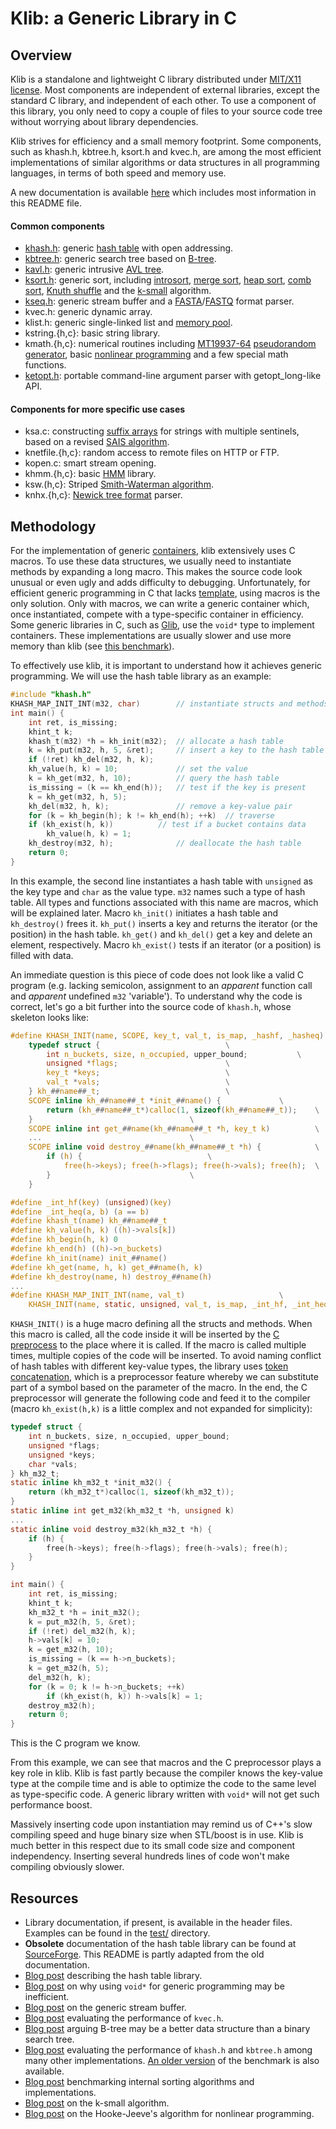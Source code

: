 # Klib: a Generic Library in C

## <a name="overview"></a>Overview

Klib is a standalone and lightweight C library distributed under [MIT/X11
license][1]. Most components are independent of external libraries, except the
standard C library, and independent of each other. To use a component of this
library, you only need to copy a couple of files to your source code tree
without worrying about library dependencies.

Klib strives for efficiency and a small memory footprint. Some components, such
as khash.h, kbtree.h, ksort.h and kvec.h, are among the most efficient
implementations of similar algorithms or data structures in all programming
languages, in terms of both speed and memory use.

A new documentation is available [here](http://attractivechaos.github.io/klib/)
which includes most information in this README file.

#### Common components

* [khash.h][khash]: generic [hash table][2] with open addressing.
* [kbtree.h][kbtree]: generic search tree based on [B-tree][3].
* [kavl.h][kavl]: generic intrusive [AVL tree][wiki-avl].
* [ksort.h][ksort]: generic sort, including [introsort][4], [merge sort][5], [heap sort][6], [comb sort][7], [Knuth shuffle][8] and the [k-small][9] algorithm.
* [kseq.h][kseq]: generic stream buffer and a [FASTA][10]/[FASTQ][11] format parser.
* kvec.h: generic dynamic array.
* klist.h: generic single-linked list and [memory pool][12].
* kstring.{h,c}: basic string library.
* kmath.{h,c}: numerical routines including [MT19937-64][13] [pseudorandom generator][14], basic [nonlinear programming][15] and a few special math functions.
* [ketopt.h][ketopt]: portable command-line argument parser with getopt\_long-like API.

#### Components for more specific use cases

* ksa.c: constructing [suffix arrays][16] for strings with multiple sentinels, based on a revised [SAIS algorithm][17].
* knetfile.{h,c}: random access to remote files on HTTP or FTP.
* kopen.c: smart stream opening.
* khmm.{h,c}: basic [HMM][18] library.
* ksw.(h,c}: Striped [Smith-Waterman algorithm][19].
* knhx.{h,c}: [Newick tree format][20] parser.


## <a name="methodology"></a>Methodology

For the implementation of generic [containers][21], klib extensively uses C
macros. To use these data structures, we usually need to instantiate methods by
expanding a long macro. This makes the source code look unusual or even ugly
and adds difficulty to debugging. Unfortunately, for efficient generic
programming in C that lacks [template][22], using macros is the only
solution. Only with macros, we can write a generic container which, once
instantiated, compete with a type-specific container in efficiency. Some
generic libraries in C, such as [Glib][23], use the `void*` type to implement
containers. These implementations are usually slower and use more memory than
klib (see [this benchmark][31]).

To effectively use klib, it is important to understand how it achieves generic
programming. We will use the hash table library as an example:

```c
#include "khash.h"
KHASH_MAP_INIT_INT(m32, char)        // instantiate structs and methods
int main() {
	int ret, is_missing;
	khint_t k;
	khash_t(m32) *h = kh_init(m32);  // allocate a hash table
	k = kh_put(m32, h, 5, &ret);     // insert a key to the hash table
	if (!ret) kh_del(m32, h, k);
	kh_value(h, k) = 10;             // set the value
	k = kh_get(m32, h, 10);          // query the hash table
	is_missing = (k == kh_end(h));   // test if the key is present
	k = kh_get(m32, h, 5);
	kh_del(m32, h, k);               // remove a key-value pair
	for (k = kh_begin(h); k != kh_end(h); ++k)  // traverse
	if (kh_exist(h, k))          // test if a bucket contains data
		kh_value(h, k) = 1;
	kh_destroy(m32, h);              // deallocate the hash table
	return 0;
}
```

In this example, the second line instantiates a hash table with `unsigned` as
the key type and `char` as the value type. `m32` names such a type of hash table.
All types and functions associated with this name are macros, which will be
explained later. Macro `kh_init()` initiates a hash table and `kh_destroy()`
frees it. `kh_put()` inserts a key and returns the iterator (or the position)
in the hash table. `kh_get()` and `kh_del()` get a key and delete an element,
respectively. Macro `kh_exist()` tests if an iterator (or a position) is filled
with data.

An immediate question is this piece of code does not look like a valid C
program (e.g. lacking semicolon, assignment to an _apparent_ function call and
_apparent_ undefined `m32` 'variable'). To understand why the code is correct,
let's go a bit further into the source code of `khash.h`, whose skeleton looks
like:

```c
#define KHASH_INIT(name, SCOPE, key_t, val_t, is_map, _hashf, _hasheq)		\
	typedef struct {							\
		int n_buckets, size, n_occupied, upper_bound;			\
		unsigned *flags;						\
		key_t *keys;							\
		val_t *vals;							\
	} kh_##name##_t;							\
	SCOPE inline kh_##name##_t *init_##name() {				\
		return (kh_##name##_t*)calloc(1, sizeof(kh_##name##_t));	\
	}									\
	SCOPE inline int get_##name(kh_##name##_t *h, key_t k)			\
	...									\
	SCOPE inline void destroy_##name(kh_##name##_t *h) {			\
		if (h) {							\
			free(h->keys); free(h->flags); free(h->vals); free(h);	\
		}								\
	}

#define _int_hf(key) (unsigned)(key)
#define _int_heq(a, b) (a == b)
#define khash_t(name) kh_##name##_t
#define kh_value(h, k) ((h)->vals[k])
#define kh_begin(h, k) 0
#define kh_end(h) ((h)->n_buckets)
#define kh_init(name) init_##name()
#define kh_get(name, h, k) get_##name(h, k)
#define kh_destroy(name, h) destroy_##name(h)
...
#define KHASH_MAP_INIT_INT(name, val_t)						\
	KHASH_INIT(name, static, unsigned, val_t, is_map, _int_hf, _int_heq)
```

`KHASH_INIT()` is a huge macro defining all the structs and methods. When this
macro is called, all the code inside it will be inserted by the [C
preprocess][37] to the place where it is called. If the macro is called
multiple times, multiple copies of the code will be inserted. To avoid naming
conflict of hash tables with different key-value types, the library uses [token
concatenation][36], which is a preprocessor feature whereby we can substitute
part of a symbol based on the parameter of the macro. In the end, the C
preprocessor will generate the following code and feed it to the compiler
(macro `kh_exist(h,k)` is a little complex and not expanded for simplicity):

```c
typedef struct {
	int n_buckets, size, n_occupied, upper_bound;
	unsigned *flags;
	unsigned *keys;
	char *vals;
} kh_m32_t;
static inline kh_m32_t *init_m32() {
	return (kh_m32_t*)calloc(1, sizeof(kh_m32_t));
}
static inline int get_m32(kh_m32_t *h, unsigned k)
...
static inline void destroy_m32(kh_m32_t *h) {
	if (h) {
		free(h->keys); free(h->flags); free(h->vals); free(h);
	}
}

int main() {
	int ret, is_missing;
	khint_t k;
	kh_m32_t *h = init_m32();
	k = put_m32(h, 5, &ret);
	if (!ret) del_m32(h, k);
	h->vals[k] = 10;
	k = get_m32(h, 10);
	is_missing = (k == h->n_buckets);
	k = get_m32(h, 5);
	del_m32(h, k);
	for (k = 0; k != h->n_buckets; ++k)
		if (kh_exist(h, k)) h->vals[k] = 1;
	destroy_m32(h);
	return 0;
}
```

This is the C program we know.

From this example, we can see that macros and the C preprocessor plays a key
role in klib. Klib is fast partly because the compiler knows the key-value
type at the compile time and is able to optimize the code to the same level
as type-specific code. A generic library written with `void*` will not get such
performance boost.

Massively inserting code upon instantiation may remind us of C++'s slow
compiling speed and huge binary size when STL/boost is in use. Klib is much
better in this respect due to its small code size and component independency.
Inserting several hundreds lines of code won't make compiling obviously slower.

## <a name="resources"></a>Resources

* Library documentation, if present, is available in the header files. Examples
can be found in the [test/][24] directory.
* **Obsolete** documentation of the hash table library can be found at
[SourceForge][25]. This README is partly adapted from the old documentation.
* [Blog post][26] describing the hash table library.
* [Blog post][27] on why using `void*` for generic programming may be inefficient.
* [Blog post][28] on the generic stream buffer.
* [Blog post][29] evaluating the performance of `kvec.h`.
* [Blog post][30] arguing B-tree may be a better data structure than a binary search tree.
* [Blog post][31] evaluating the performance of `khash.h` and `kbtree.h` among many other implementations.
[An older version][33] of the benchmark is also available.
* [Blog post][34] benchmarking internal sorting algorithms and implementations.
* [Blog post][32] on the k-small algorithm.
* [Blog post][35] on the Hooke-Jeeve's algorithm for nonlinear programming.

[1]: http://en.wikipedia.org/wiki/MIT_License
[2]: https://en.wikipedia.org/wiki/Hash_table
[3]: http://en.wikipedia.org/wiki/B-tree
[4]: http://en.wikipedia.org/wiki/Introsort
[5]: http://en.wikipedia.org/wiki/Merge_sort
[6]: http://en.wikipedia.org/wiki/Heapsort
[7]: http://en.wikipedia.org/wiki/Comb_sort
[8]: http://en.wikipedia.org/wiki/Fisher-Yates_shuffle
[9]: http://en.wikipedia.org/wiki/Selection_algorithm
[10]: http://en.wikipedia.org/wiki/FASTA_format
[11]: http://en.wikipedia.org/wiki/FASTQ_format
[12]: http://en.wikipedia.org/wiki/Memory_pool
[13]: http://en.wikipedia.org/wiki/Mersenne_twister
[14]: http://en.wikipedia.org/wiki/Pseudorandom_generator
[15]: http://en.wikipedia.org/wiki/Nonlinear_programming
[16]: http://en.wikipedia.org/wiki/Suffix_array
[17]: https://sites.google.com/site/yuta256/sais
[18]: http://en.wikipedia.org/wiki/Hidden_Markov_model
[19]: http://en.wikipedia.org/wiki/Smith-Waterman_algorithm
[20]: http://en.wikipedia.org/wiki/Newick_format
[21]: http://en.wikipedia.org/wiki/Container_(abstract_data_type)
[22]: http://en.wikipedia.org/wiki/Template_(C%2B%2B)
[23]: http://en.wikipedia.org/wiki/GLib
[24]: https://github.com/attractivechaos/klib/tree/master/test
[25]: http://klib.sourceforge.net/
[26]: http://attractivechaos.wordpress.com/2008/09/02/implementing-generic-hash-library-in-c/
[27]: http://attractivechaos.wordpress.com/2008/10/02/using-void-in-generic-c-programming-may-be-inefficient/
[28]: http://attractivechaos.wordpress.com/2008/10/11/a-generic-buffered-stream-wrapper/
[29]: http://attractivechaos.wordpress.com/2008/09/19/c-array-vs-c-vector/
[30]: http://attractivechaos.wordpress.com/2008/09/24/b-tree-vs-binary-search-tree/
[31]: http://attractivechaos.wordpress.com/2008/10/07/another-look-at-my-old-benchmark/
[32]: http://attractivechaos.wordpress.com/2008/09/13/calculating-median/
[33]: http://attractivechaos.wordpress.com/2008/08/28/comparison-of-hash-table-libraries/
[34]: http://attractivechaos.wordpress.com/2008/08/28/comparison-of-internal-sorting-algorithms/
[35]: http://attractivechaos.wordpress.com/2008/08/24/derivative-free-optimization-dfo/
[36]: http://en.wikipedia.org/wiki/C_preprocessor#Token_concatenation
[37]: http://en.wikipedia.org/wiki/C_preprocessor

[wiki-avl]: https://en.wikipedia.org/wiki/AVL_tree

[kbtree]: http://attractivechaos.github.io/klib/#KBtree%3A%20generic%20ordered%20map:%5B%5BKBtree%3A%20generic%20ordered%20map%5D%5D
[khash]: http://attractivechaos.github.io/klib/#Khash%3A%20generic%20hash%20table:%5B%5BKhash%3A%20generic%20hash%20table%5D%5D
[kseq]: http://attractivechaos.github.io/klib/#Kseq%3A%20stream%20buffer%20and%20FASTA%2FQ%20parser:%5B%5BKseq%3A%20stream%20buffer%20and%20FASTA%2FQ%20parser%5D%5D
[ksort]: http://attractivechaos.github.io/klib/#Ksort%3A%20sorting%2C%20shuffling%2C%20heap%20and%20k-small:%5B%5BKsort%3A%20sorting%2C%20shuffling%2C%20heap%20and%20k-small%5D%5D
[kavl]: http://attractivechaos.github.io/klib/#KAVL%3A%20generic%20intrusive%20AVL%20tree
[ketopt]: http://attractivechaos.github.io/klib/#Ketopt%3A%20parsing%20command-line%20arguments
